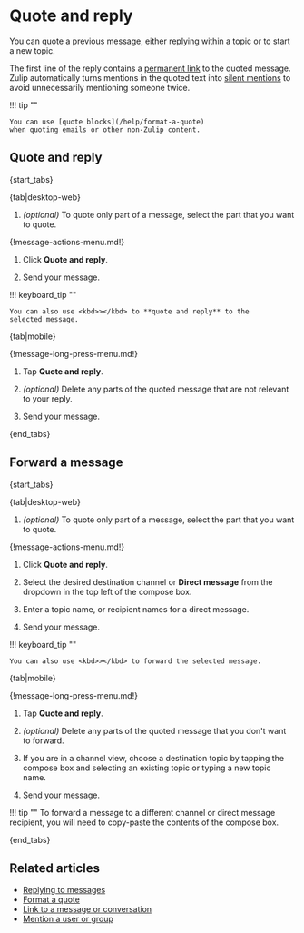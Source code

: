 # Quote and reply

You can quote a previous message, either replying within a topic or to
start a new topic.

The first line of the reply contains a [permanent link][link-to-message]
to the quoted message. Zulip automatically turns mentions in the quoted text
into [silent mentions](/help/mention-a-user-or-group#silently-mention-a-user)
to avoid unnecessarily mentioning someone twice.

!!! tip ""

    You can use [quote blocks](/help/format-a-quote)
    when quoting emails or other non-Zulip content.

## Quote and reply

{start_tabs}

{tab|desktop-web}

1. *(optional)* To quote only part of a message, select the part that you want
   to quote.

{!message-actions-menu.md!}

1. Click **Quote and reply**.

1. Send your message.

!!! keyboard_tip ""

    You can also use <kbd>></kbd> to **quote and reply** to the
    selected message.

{tab|mobile}

{!message-long-press-menu.md!}

1. Tap **Quote and reply**.

1. *(optional)* Delete any parts of the quoted message that are not
   relevant to your reply.

1. Send your message.

{end_tabs}

## Forward a message

{start_tabs}

{tab|desktop-web}

1. *(optional)* To quote only part of a message, select the part that you want
   to quote.

{!message-actions-menu.md!}

1. Click **Quote and reply**.

1. Select the desired destination channel or **Direct message** from the dropdown
   in the top left of the compose box.

1. Enter a topic name, or recipient names for a direct message.

1. Send your message.

!!! keyboard_tip ""

    You can also use <kbd>></kbd> to forward the selected message.

{tab|mobile}

{!message-long-press-menu.md!}

1. Tap **Quote and reply**.

1. *(optional)* Delete any parts of the quoted message that you don't want to
   forward.

1. If you are in a channel view, choose a destination topic by tapping the
   compose box and selecting an existing topic or typing a new topic name.

1. Send your message.

!!! tip ""
    To forward a message to a different channel or direct message recipient,
    you will need to copy-paste the contents of the compose box.

{end_tabs}

## Related articles

* [Replying to messages](/help/replying-to-messages)
* [Format a quote](/help/format-a-quote)
* [Link to a message or conversation][link-to-message]
* [Mention a user or group](/help/mention-a-user-or-group)

[link-to-message]: /help/link-to-a-message-or-conversation
